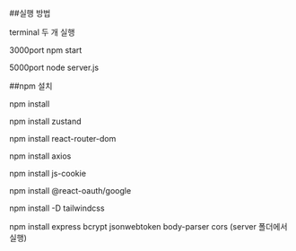 ##실행 방법

terminal 두 개 실행

3000port npm start

5000port node server.js 

##npm 설치

npm install

npm install zustand

npm install react-router-dom

npm install axios

npm install js-cookie

npm install @react-oauth/google

npm install -D tailwindcss

npm install express bcrypt jsonwebtoken body-parser cors (server 폴더에서 실행)
